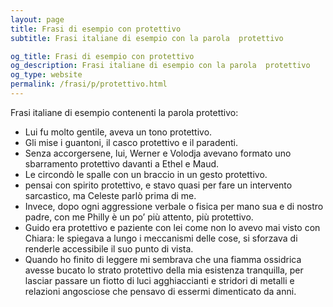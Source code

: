 ```yaml
---
layout: page
title: Frasi di esempio con protettivo 
subtitle: Frasi italiane di esempio con la parola  protettivo

og_title: Frasi di esempio con protettivo 
og_description: Frasi italiane di esempio con la parola  protettivo
og_type: website
permalink: /frasi/p/protettivo.html
---
```


Frasi italiane di esempio contenenti la parola protettivo:


- Lui fu molto gentile, aveva un tono protettivo.
- Gli mise i guantoni, il casco protettivo e il paradenti.
- Senza accorgersene, lui, Werner e Volodja avevano formato uno sbarramento protettivo davanti a Ethel e Maud.
- Le circondò le spalle con un braccio in un gesto protettivo.
- pensai con spirito protettivo, e stavo quasi per fare un intervento sarcastico, ma Celeste parlò prima di me.
- Invece, dopo ogni aggressione verbale o fisica per mano sua e di nostro padre, con me Philly è un po’ più attento, più protettivo.
- Guido era protettivo e paziente con lei come non lo avevo mai visto con Chiara: le spiegava a lungo i meccanismi delle cose, si sforzava di renderle accessibile il suo punto di vista.
- Quando ho finito di leggere mi sembrava che una fiamma ossidrica avesse bucato lo strato protettivo della mia esistenza tranquilla, per lasciar passare un fiotto di luci agghiaccianti e stridori di metalli e relazioni angosciose che pensavo di essermi dimenticato da anni.
